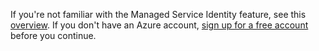 If you're not familiar with the Managed Service Identity feature, see this [overview](../articles/active-directory/msi-overview.md). If you don't have an Azure account, [sign up for a free account](https://azure.microsoft.com/free/) before you continue.